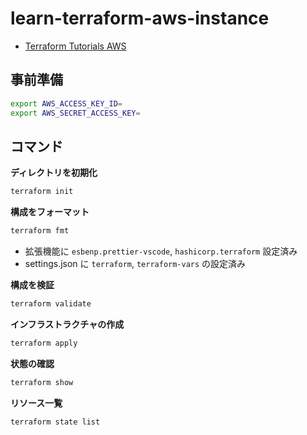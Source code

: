 # learn-terraform-aws-instance

-   [Terraform Tutorials AWS](https://developer.hashicorp.com/terraform/tutorials/aws-get-started)

## 事前準備

```sh
export AWS_ACCESS_KEY_ID=
export AWS_SECRET_ACCESS_KEY=
```

## コマンド

**ディレクトリを初期化**

```sh
terraform init
```

**構成をフォーマット**

```sh
terraform fmt
```

-   拡張機能に `esbenp.prettier-vscode`, `hashicorp.terraform` 設定済み
-   settings.json に `terraform`, `terraform-vars` の設定済み

**構成を検証**

```sh
terraform validate
```

**インフラストラクチャの作成**

```sh
terraform apply
```

**状態の確認**

```sh
terraform show
```

**リソース一覧**

```sh
terraform state list
```
